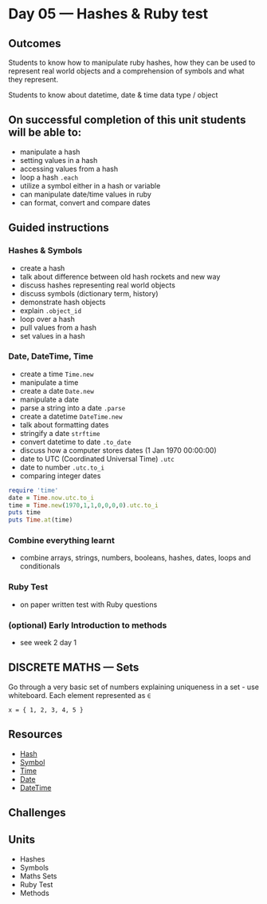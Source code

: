 # Day 05 — Hashes & Ruby test
## Outcomes
Students to know how to manipulate ruby hashes, how they can be used to represent real world objects and a comprehension of symbols and what they represent.

Students to know about datetime, date & time data type / object

## On successful completion of this unit students will be able to:
- manipulate a hash
- setting values in a hash
- accessing values from a hash
- loop a hash ```.each```
- utilize a symbol either in a hash or variable
- can manipulate date/time values in ruby
- can format, convert and compare dates

## Guided instructions

### Hashes & Symbols
- create a hash
- talk about difference between old hash rockets and new way
- discuss hashes representing real world objects
- discuss symbols (dictionary term, history)
- demonstrate hash objects
- explain ```.object_id```
- loop over a hash
- pull values from a hash
- set values in a hash

### Date, DateTime, Time
- create a time ```Time.new```
- manipulate a time
- create a date ```Date.new```
- manipulate a date
- parse a string into a date ```.parse```
- create a datetime ```DateTime.new```
- talk about formatting dates
- stringify a date ```strftime```
- convert datetime to date ```.to_date```
- discuss how a computer stores dates (1 Jan 1970 00:00:00)
- date to UTC (Coordinated Universal Time) ```.utc```
- date to number ```.utc.to_i```
- comparing integer dates

```ruby
require 'time'
date = Time.now.utc.to_i
time = Time.new(1970,1,1,0,0,0,0).utc.to_i
puts time
puts Time.at(time)
```

### Combine everything learnt
- combine arrays, strings, numbers, booleans, hashes, dates, loops and conditionals

### Ruby Test
- on paper written test with Ruby questions

### (optional) Early Introduction to methods
- see week 2 day 1

## DISCRETE MATHS — Sets
Go through a very basic set of numbers explaining uniqueness in a set - use whiteboard. Each element represented as ```∈```

```x = { 1, 2, 3, 4, 5 }```

## Resources
- [Hash](https://ruby-doc.org/core-2.5.0/Hash.html)
- [Symbol](https://ruby-doc.org/core-2.5.0/Symbol.html)
- [Time](https://ruby-doc.org/stdlib-2.5.0/libdoc/date/rdoc/Time.html)
- [Date](https://ruby-doc.org/stdlib-2.5.0/libdoc/date/rdoc/Date.html)
- [DateTime](https://ruby-doc.org/stdlib-2.5.0/libdoc/date/rdoc/DateTime.html)

## Challenges

## Units
- Hashes
- Symbols
- Maths Sets
- Ruby Test
- Methods




